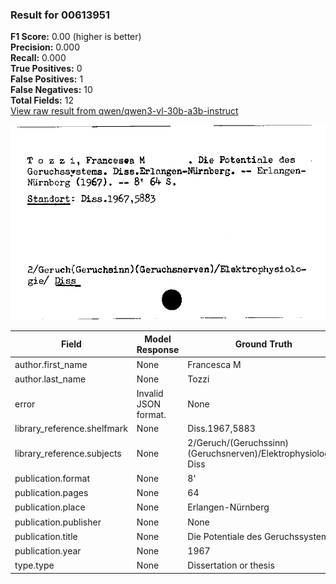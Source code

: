 ### Result for 00613951
**F1 Score:** 0.00 (higher is better)<br>**Precision:** 0.000<br>**Recall:** 0.000<br>**True Positives:** 0<br>**False Positives:** 1<br>**False Negatives:** 10<br>**Total Fields:** 12<br>[View raw result from qwen/qwen3-vl-30b-a3b-instruct](https://github.com/RISE-UNIBAS/humanities_data_benchmark/blob/main/results/2025-10-20/T0258/request_T0258_00613951.json)

<img src="https://github.com/RISE-UNIBAS/humanities_data_benchmark/blob/main/benchmarks/zettelkatalog/images/00613951.jpg?raw=true" alt="00613951" width="600px">

| Field | Model Response | Ground Truth | Fuzzy Score | Match |
|-------|----------------|--------------|-------------|-------|
| author.first_name | None | Francesca M | 0.000 | ❌ |
| author.last_name | None | Tozzi | 0.000 | ❌ |
| error | Invalid JSON format. | None | 0.000 | ❌ |
| library_reference.shelfmark | None | Diss.1967,5883 | 0.000 | ❌ |
| library_reference.subjects | None | 2/Geruch/(Geruchssinn)(Geruchsnerven)/Elektrophysiologie/ Diss | 0.000 | ❌ |
| publication.format | None | 8' | 0.000 | ❌ |
| publication.pages | None | 64 | 0.000 | ❌ |
| publication.place | None | Erlangen-Nürnberg | 0.000 | ❌ |
| publication.publisher | None | None | 1.000 | ✅ |
| publication.title | None | Die Potentiale des Geruchssystems | 0.000 | ❌ |
| publication.year | None | 1967 | 0.000 | ❌ |
| type.type | None | Dissertation or thesis | 0.000 | ❌ |
